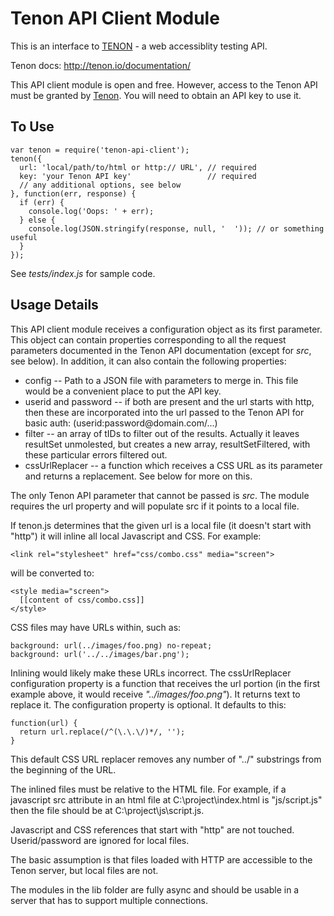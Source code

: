 Tenon API Client Module
=======================

This is an interface to [TENON](http://tenon.io/) - a web accessiblity testing API.

Tenon docs: http://tenon.io/documentation/

This API client module is open and free. However, access to the Tenon API must
be granted by [Tenon](http://tenon.io/). You will need to obtain an API key to
use it.

To Use
------

    var tenon = require('tenon-api-client');
    tenon({
      url: 'local/path/to/html or http:// URL', // required
      key: 'your Tenon API key'                 // required
      // any additional options, see below
    }, function(err, response) {
      if (err) {
        console.log('Oops: ' + err);
      } else {
        console.log(JSON.stringify(response, null, '  ')); // or something useful
      }
    });

See *tests/index.js* for sample code.

Usage Details
-------------

This API client module
receives a configuration object as its first parameter.
This object can contain properties corresponding to
all the request parameters documented in the Tenon API documentation (except for *src*, see below).
In addition, it can also contain the following properties:

- config -- Path to a JSON file with parameters to merge in.
This file would be
a convenient place to put the API key.
- userid and password -- if both are present and the url starts with http, then these
are incorporated into the url passed to the Tenon API for basic auth: (userid:password&#x00040;domain.com/...)
- filter -- an array of tIDs to filter out of the results. Actually it leaves resultSet unmolested, but creates a
new array, resultSetFiltered, with these particular errors filtered out.
- cssUrlReplacer -- a function which receives a CSS URL as its parameter and returns a replacement.
See below for more on this.

The only Tenon API parameter that cannot be passed is *src*. The module requires the url property
and will populate src if it points to a local file.

If tenon.js determines that the given url is a local file (it doesn't start with "http") it will inline all
local Javascript and CSS. For example:

    <link rel="stylesheet" href="css/combo.css" media="screen">

will be converted to:

    <style media="screen">
      [[content of css/combo.css]]
    </style>

CSS files may have URLs  within, such as:

    background: url(../images/foo.png) no-repeat;
    background: url('../../images/bar.png');

Inlining would likely make these URLs incorrect. The cssUrlReplacer configuration property is a function
that receives the url portion (in the first example above, it would receive *"../images/foo.png"*). It
returns text to replace it. The configuration property is optional. It defaults to this:

    function(url) {
      return url.replace(/^(\.\.\/)*/, '');
    }

This default CSS URL replacer removes any number of "../" substrings from the beginning of the URL.

The inlined files must be relative to the HTML file. For example, if a javascript src attribute
in an html file at C:\project\index.html is "js/script.js" then the file should be at
C:\project\js\script.js.

Javascript and CSS references that start with "http" are not touched. Userid/password are ignored
for local files.

The basic assumption is that files loaded with HTTP are accessible to the Tenon server, but
local files are not.

The modules in the lib folder are fully async and should be usable in a server that has to support
multiple connections.

